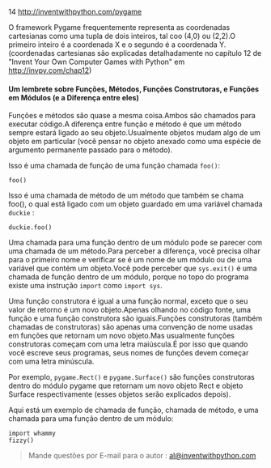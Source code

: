 14 http://inventwithpython.com/pygame

O framework Pygame frequentemente representa as coordenadas cartesianas como uma tupla de dois inteiros, tal coo (4,0) ou (2,2).O primeiro inteiro
é a coordenada X e o segundo é a coordenada Y. (coordenadas cartesianas são explicadas detalhadamente no capítulo 12 de "Invent Your Own Computer
Games with Python" em http://invpy.com/chap12)

#### Um lembrete sobre Funções, Métodos, Funções Construtoras, e Funções em Módulos (e a Diferença entre eles) 

Funções e métodos são quase a mesma coisa.Ambos são chamados para executar código.A diferença entre função e método é que um método sempre estará
ligado ao seu objeto.Usualmente objetos mudam algo de um objeto em particular (você pensar no objeto anexado como uma espécie de argumento permanente
passado para o método).

Isso é uma chamada de função de uma função chamada `foo()`:

	foo()


Isso é uma chamada de método de um método que também se chama foo(), o qual está ligado com um objeto guardado em uma variável chamada `duckie` :

	duckie.foo()

Uma chamada para uma função dentro de um módulo pode se parecer com uma chamada de um método.Para perceber a diferença, você precisa olhar para o primeiro
nome e verificar se é um nome de um módulo ou de uma variável que contém um objeto.Você pode perceber que `sys.exit()` é uma chamada de função dentro
de um módulo, porque no topo do programa existe uma instrução `import` como `import sys`.

Uma função construtora é igual a uma função normal, exceto que o seu valor de retorno é um novo objeto.Apenas olhando no código fonte, uma 
função e uma função construtora são iguais.Funções construtoras (também chamadas de construtoras) são apenas uma convenção de nome usadas em funções
que retornam um novo objeto.Mas usualmente funções construtoras começam com uma letra maiúscula.É por isso que quando você escreve seus programas, seus
nomes de funções devem começar com uma letra minúscula.

Por exemplo, `pygame.Rect()` e `pygame.Surface()` são funções construtoras dentro do módulo pygame que retornam um novo objeto Rect e objeto Surface
respectivamente (esses objetos serão explicados depois).

Aqui está um exemplo de chamada de função, chamada de método, e uma chamada para uma função dentro de um módulo:

	import whammy
	fizzy()

> Mande questões por E-mail para o autor : al@inventwithpython.com
